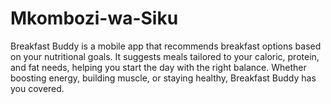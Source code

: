 # Mkombozi-wa-Siku
Breakfast Buddy is a mobile app that recommends breakfast options based on your nutritional goals. It suggests meals tailored to your caloric, protein, and fat needs, helping you start the day with the right balance. Whether boosting energy, building muscle, or staying healthy, Breakfast Buddy has you covered.
